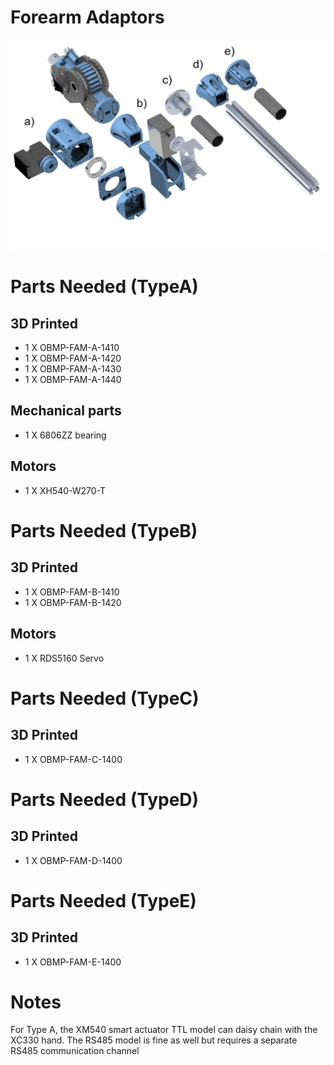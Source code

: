 # Forearm Adaptors

<img src="https://raw.githubusercontent.com/newdexterity/Open-Biomanual-Manipulation-System/master/images/readme/obmp-fam.jpg" width="800">


# Parts Needed (TypeA)
## 3D Printed
* 1 X OBMP-FAM-A-1410
* 1 X OBMP-FAM-A-1420
* 1 X OBMP-FAM-A-1430
* 1 X OBMP-FAM-A-1440
 
## Mechanical parts

* 1 X 6806ZZ bearing
 
## Motors

* 1 X XH540-W270-T

# Parts Needed (TypeB)
## 3D Printed
* 1 X OBMP-FAM-B-1410
* 1 X OBMP-FAM-B-1420
  
## Motors

* 1 X RDS5160 Servo

# Parts Needed (TypeC)
## 3D Printed
* 1 X OBMP-FAM-C-1400

# Parts Needed (TypeD)
## 3D Printed
* 1 X OBMP-FAM-D-1400

# Parts Needed (TypeE)
## 3D Printed
* 1 X OBMP-FAM-E-1400

# Notes
 For Type A, the XM540 smart actuator TTL model can daisy chain with the XC330 hand. The RS485 model is fine as well but requires a separate RS485 communication channel
